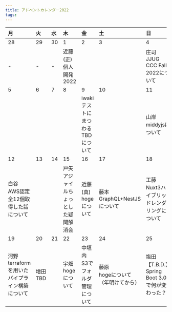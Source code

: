```yaml
---
title: アドベントカレンダー2022
tags:
---
```


| 月 | 火 | 水 | 木 | 金 | 土 | 日 |
|:--|:--|:--|:--|:--|:--|:--|
| 28 | 29 | 30 | 1 | 2 | 3 | 4 |
| - | - | - | 近藤(正)<br>個人開発2022 |  |  | 庄司<br>JJUG CCC Fall 2022について |
| 5 | 6 | 7 | 8 | 9 | 10 | 11 |
|  |   |  |  | iwaki<br>テストにまつわるTBDについて |  | 山岸<br>middyjsについて |
| 12| 13 | 14 | 15 | 16 | 17 | 18 |
| 白谷<br>AWS認定全12個取得した話について |   |  | 戸矢<br>アジャイルちょっとした疑問解消会| 近藤(真)<br>hogeについて | 藤本<br>GraphQL+NestJSについて | 工藤<br>Nuxt3ハイブリッドレンダリングについて |
| 19 | 20 | 21 | 22 | 23 | 24 | 25 |
| 河野<br>terraformを用いたパイプライン構築について |  増田<br>TBD  |  | 宇畑<br>hogeについて | 中垣内<br>S3でフォルダ管理について | 藤原<br>hogeについて（年明けてから） | 塩田<br>【T.B.D.】Spring Boot 3.0 で何が変わった？ |
